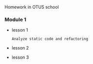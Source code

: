 Homework in OTUS school 

### Module 1
- lesson 1

    `Analyze static code and refactoring`

- lesson 2
- lesson 3
